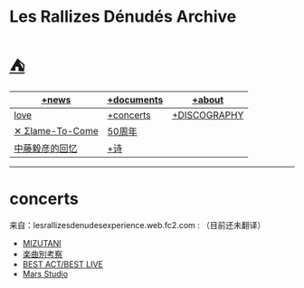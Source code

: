 # Les Rallizes Dénudés Archive

# [⛺️](./indoom.html) 

| [+news](./love.html)                               | [+documents](./documents.html) | [+about](./about.html)                                                                                 |
| -------------------------------------------------- | ------------------------------ | ------------------------------------------------------------------------------------------------------ |
| [love](./love.html)                                | [+concerts](./concerts.html)   | [+DISCOGRAPHY](https://ladestileriasonora4.blogspot.com/2015/06/les-rallizes-denudes-discografia.html) |
| [✕ Σlame-To-Come](./fire--to--come/)               | [50周年](./docu/50.html)       |                                                                                                        |
| [中藤毅彦的回忆](./docu/cn-takehiko-nakafuji.html) |  [+诗](poets.html)                              |                                                                                                        |

---

# concerts

来自：lesrallizesdenudesexperience.web.fc2.com :
（目前还未翻译）
- [MIZUTANI](./con/01mizutani.html)
- [楽曲別考察](./con/02study.html)
- [BEST ACT/BEST LIVE](./con/03bestact_bestlive.html)
- [Mars Studio](./con/04mars_studio.html)














